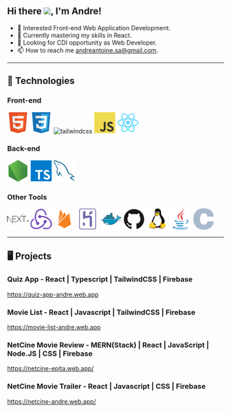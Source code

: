 ## Hi there <img src="https://raw.githubusercontent.com/MartinHeinz/MartinHeinz/master/wave.gif" width="30px">, I'm Andre!

- 👀 Interested Front-end Web Application Development.
- 🌱 Currently mastering my skills in React.
- 💞️ Looking for CDI opportunity as Web Developer.
- 📫 How to reach me andreantoine.sa@gmail.com.
---

## 🧰 Technologies

### Front-end

<img src="https://github.com/devicons/devicon/blob/master/icons/html5/html5-original.svg" alt="html5" width="50" height="50"/>  <img src="https://github.com/devicons/devicon/blob/master/icons/css3/css3-original.svg" alt="css" width="50" height="50"/>  <img src="https://cdn.worldvectorlogo.com/logos/tailwindcss.svg" alt="tailwindcss" width="50" height="50"/>  <img src="https://github.com/devicons/devicon/blob/master/icons/javascript/javascript-original.svg" alt="js" width="50" height="50"/>  <img src="https://github.com/devicons/devicon/blob/master/icons/react/react-original.svg" alt="react" width="50" height="50"/>

### Back-end

 <img src="https://github.com/devicons/devicon/blob/master/icons/nodejs/nodejs-original.svg" alt="nodejs" width="50" height="50"/>  <img src="https://github.com/devicons/devicon/blob/master/icons/typescript/typescript-original.svg" alt="ts" width="50" height="50"/>  <img src="https://github.com/devicons/devicon/blob/master/icons/mysql/mysql-original.svg" alt="ts" width="50" height="50"/>
 

### Other Tools

<img src="https://github.com/devicons/devicon/blob/master/icons/nextjs/nextjs-original-wordmark.svg" alt="nextjs" width="50" height="50"/>  <img src="https://github.com/devicons/devicon/blob/master/icons/redux/redux-original.svg" alt="redux" width="50" height="50"/> <img src="https://github.com/devicons/devicon/blob/master/icons/firebase/firebase-plain.svg" alt="firebase" width="50" height="50"/> <img src="https://github.com/devicons/devicon/blob/master/icons/heroku/heroku-original.svg" alt="heroku" width="50" height="50"/> <img src="https://github.com/devicons/devicon/blob/master/icons/docker/docker-original.svg" alt="docker" width="50" height="50"/> <img src="https://github.com/devicons/devicon/blob/master/icons/github/github-original.svg" alt="github" width="50" height="50"/> <img src="https://github.com/devicons/devicon/blob/master/icons/linux/linux-original.svg" alt="linux" width="50" height="50"/>   <img src="https://github.com/devicons/devicon/blob/master/icons/java/java-original.svg" alt="java" width="50" height="50"/> <img src="https://github.com/devicons/devicon/blob/master/icons/c/c-original.svg" alt="c" width="50" height="50"/>





---
## 🖥 Projects

### Quiz App - React | Typescript | TailwindCSS | Firebase
https://quiz-app-andre.web.app

### Movie List - React | Javascript | TailwindCSS | Firebase
https://movie-list-andre.web.app

### NetCine Movie Review - MERN(Stack) | React | JavaScript | Node.JS | CSS | Firebase 
https://netcine-epita.web.app/

### NetCine Movie Trailer - React | Javascript | CSS | Firebase 
https://netcine-andre.web.app/


<!---
AndreAntoineSA/AndreAntoineSA is a ✨ special ✨ repository because its `README.md` (this file) appears on your GitHub profile.
You can click the Preview link to take a look at your changes.
--->
